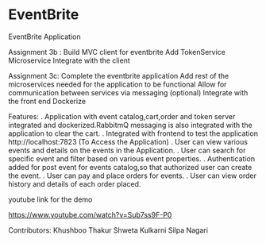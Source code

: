 # EventBrite
 EventBrite Application
 
 Assignment 3b :
Build MVC client for eventbrite 
Add TokenService Microservice
Integrate with the client

Assignment 3c:
Complete the eventbrite application
Add rest of the microservices needed for the application to be functional
Allow for communication between services via messaging (optional)
Integrate with the front end
Dockerize

Features:
. Application with event catalog,cart,order and token server integrated and dockerized.RabbitmQ messaging is also integrated with the application to clear the cart.
. Integrated with frontend to test the application http://localhost:7823 (To Access the Application)
. User can view various events and details on the events  in the Application.
. User can search for specific event and filter based on various event properties.
. Authentication added for post event for events catalog,so that authorized user can create the event.
. User can pay and place orders for events.
. User can view order history and details of each order placed.


youtube link for the demo

https://www.youtube.com/watch?v=Sub7ss9F-P0
   
   
   
Contributors:
   Khushboo Thakur
   Shweta Kulkarni
   Silpa Nagari
